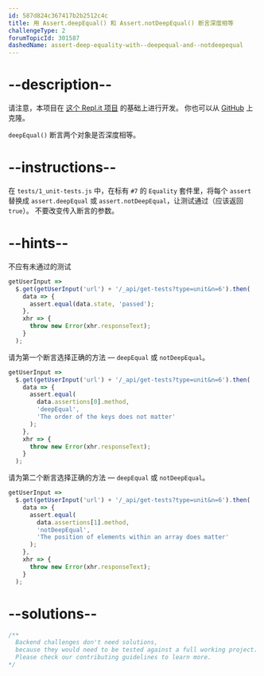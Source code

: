 ```yaml
---
id: 587d824c367417b2b2512c4c
title: 用 Assert.deepEqual() 和 Assert.notDeepEqual() 断言深度相等
challengeType: 2
forumTopicId: 301587
dashedName: assert-deep-equality-with--deepequal-and--notdeepequal
---
```


# --description--

请注意，本项目在 [这个 Repl.it 项目](https://repl.it/github/freeCodeCamp/boilerplate-mochachai) 的基础上进行开发。 你也可以从 [GitHub](https://repl.it/github/freeCodeCamp/boilerplate-mochachai) 上克隆。

`deepEqual()` 断言两个对象是否深度相等。

# --instructions--

在 `tests/1_unit-tests.js` 中，在标有 `#7` 的 `Equality` 套件里，将每个 `assert` 替换成 `assert.deepEqual` 或 `assert.notDeepEqual`，让测试通过（应该返回 `true`）。 不要改变传入断言的参数。

# --hints--

不应有未通过的测试

```js
getUserInput =>
  $.get(getUserInput('url') + '/_api/get-tests?type=unit&n=6').then(
    data => {
      assert.equal(data.state, 'passed');
    },
    xhr => {
      throw new Error(xhr.responseText);
    }
  );
```

请为第一个断言选择正确的方法 — `deepEqual` 或 `notDeepEqual`。

```js
getUserInput =>
  $.get(getUserInput('url') + '/_api/get-tests?type=unit&n=6').then(
    data => {
      assert.equal(
        data.assertions[0].method,
        'deepEqual',
        'The order of the keys does not matter'
      );
    },
    xhr => {
      throw new Error(xhr.responseText);
    }
  );
```

请为第二个断言选择正确的方法 — `deepEqual` 或 `notDeepEqual`。

```js
getUserInput =>
  $.get(getUserInput('url') + '/_api/get-tests?type=unit&n=6').then(
    data => {
      assert.equal(
        data.assertions[1].method,
        'notDeepEqual',
        'The position of elements within an array does matter'
      );
    },
    xhr => {
      throw new Error(xhr.responseText);
    }
  );
```

# --solutions--

```js
/**
  Backend challenges don't need solutions, 
  because they would need to be tested against a full working project. 
  Please check our contributing guidelines to learn more.
*/
```
